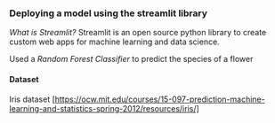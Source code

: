 ### Deploying a model using the streamlit library
_What is Streamlit?_ Streamlit is an open source python library to create custom web apps for machine learning and data science.

Used a _Random Forest Classifier_ to predict the species of a flower

#### Dataset
Iris dataset [https://ocw.mit.edu/courses/15-097-prediction-machine-learning-and-statistics-spring-2012/resources/iris/]